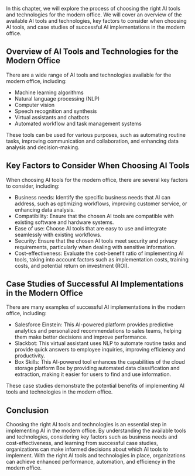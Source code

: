 
In this chapter, we will explore the process of choosing the right AI tools and technologies for the modern office. We will cover an overview of the available AI tools and technologies, key factors to consider when choosing AI tools, and case studies of successful AI implementations in the modern office.

Overview of AI Tools and Technologies for the Modern Office
-----------------------------------------------------------

There are a wide range of AI tools and technologies available for the modern office, including:

* Machine learning algorithms
* Natural language processing (NLP)
* Computer vision
* Speech recognition and synthesis
* Virtual assistants and chatbots
* Automated workflow and task management systems

These tools can be used for various purposes, such as automating routine tasks, improving communication and collaboration, and enhancing data analysis and decision-making.

Key Factors to Consider When Choosing AI Tools
----------------------------------------------

When choosing AI tools for the modern office, there are several key factors to consider, including:

* Business needs: Identify the specific business needs that AI can address, such as optimizing workflows, improving customer service, or enhancing data analysis.
* Compatibility: Ensure that the chosen AI tools are compatible with existing software and hardware systems.
* Ease of use: Choose AI tools that are easy to use and integrate seamlessly with existing workflows.
* Security: Ensure that the chosen AI tools meet security and privacy requirements, particularly when dealing with sensitive information.
* Cost-effectiveness: Evaluate the cost-benefit ratio of implementing AI tools, taking into account factors such as implementation costs, training costs, and potential return on investment (ROI).

Case Studies of Successful AI Implementations in the Modern Office
------------------------------------------------------------------

There are many examples of successful AI implementations in the modern office, including:

* Salesforce Einstein: This AI-powered platform provides predictive analytics and personalized recommendations to sales teams, helping them make better decisions and improve performance.
* Slackbot: This virtual assistant uses NLP to automate routine tasks and provide quick answers to employee inquiries, improving efficiency and productivity.
* Box Skills: This AI-powered tool enhances the capabilities of the cloud storage platform Box by providing automated data classification and extraction, making it easier for users to find and use information.

These case studies demonstrate the potential benefits of implementing AI tools and technologies in the modern office.

Conclusion
----------

Choosing the right AI tools and technologies is an essential step in implementing AI in the modern office. By understanding the available tools and technologies, considering key factors such as business needs and cost-effectiveness, and learning from successful case studies, organizations can make informed decisions about which AI tools to implement. With the right AI tools and technologies in place, organizations can achieve enhanced performance, automation, and efficiency in the modern office.
